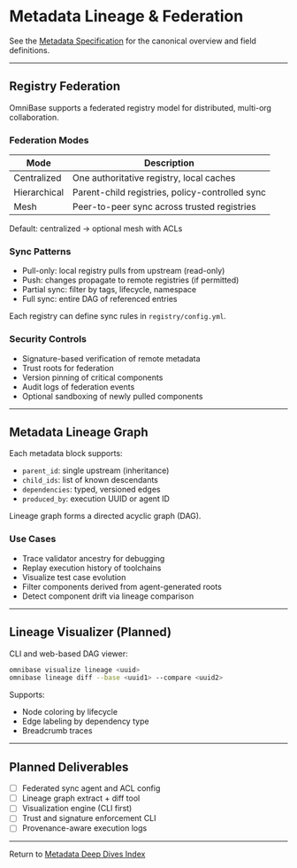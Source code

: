 <!-- === OmniNode:Metadata ===
metadata_version: 0.1.0
protocol_version: 0.1.0
owner: OmniNode Team
copyright: OmniNode Team
schema_version: 0.1.0
name: lineage.md
version: 1.0.0
uuid: c1cb9dda-fe14-4fdb-968e-96afc6ef509e
author: OmniNode Team
created_at: '2025-05-28T12:40:26.505507'
last_modified_at: '1970-01-01T00:00:00Z'
description: Stamped by MarkdownHandler
state_contract: state_contract://default
lifecycle: active
hash: '0000000000000000000000000000000000000000000000000000000000000000'
entrypoint: markdown://lineage
namespace: markdown://lineage
meta_type: tool

<!-- === /OmniNode:Metadata === -->
# Metadata Lineage & Federation

See the [Metadata Specification](../metadata.md) for the canonical overview and field definitions.

---

## Registry Federation

OmniBase supports a federated registry model for distributed, multi-org collaboration.

### Federation Modes
| Mode         | Description                                      |
|--------------|--------------------------------------------------|
| Centralized  | One authoritative registry, local caches         |
| Hierarchical | Parent-child registries, policy-controlled sync  |
| Mesh         | Peer-to-peer sync across trusted registries      |

Default: centralized → optional mesh with ACLs

### Sync Patterns
- Pull-only: local registry pulls from upstream (read-only)
- Push: changes propagate to remote registries (if permitted)
- Partial sync: filter by tags, lifecycle, namespace
- Full sync: entire DAG of referenced entries

Each registry can define sync rules in `registry/config.yml`.

### Security Controls
- Signature-based verification of remote metadata
- Trust roots for federation
- Version pinning of critical components
- Audit logs of federation events
- Optional sandboxing of newly pulled components

---

## Metadata Lineage Graph

Each metadata block supports:
- `parent_id`: single upstream (inheritance)
- `child_ids`: list of known descendants
- `dependencies`: typed, versioned edges
- `produced_by`: execution UUID or agent ID

Lineage graph forms a directed acyclic graph (DAG).

### Use Cases
- Trace validator ancestry for debugging
- Replay execution history of toolchains
- Visualize test case evolution
- Filter components derived from agent-generated roots
- Detect component drift via lineage comparison

---

## Lineage Visualizer (Planned)

CLI and web-based DAG viewer:
```bash
omnibase visualize lineage <uuid>
omnibase lineage diff --base <uuid1> --compare <uuid2>
```
Supports:
- Node coloring by lifecycle
- Edge labeling by dependency type
- Breadcrumb traces

---

## Planned Deliverables
- [ ] Federated sync agent and ACL config
- [ ] Lineage graph extract + diff tool
- [ ] Visualization engine (CLI first)
- [ ] Trust and signature enforcement CLI
- [ ] Provenance-aware execution logs

---

Return to [Metadata Deep Dives Index](index.md)
